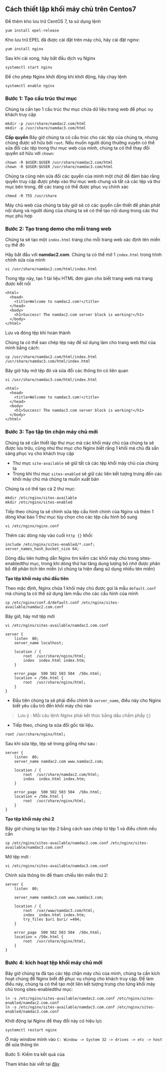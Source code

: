 ## Cách thiết lập khối máy chủ trên Centos7

Để thêm kho lưu trữ CentOS 7, ta sử dụng lệnh

 `yum install epel-release`

Kho lưu trữ EPEL đã được cài đặt trên máy chủ, hãy cài đặt nginx:

 `yum install nginx`

Sau khi cài xong, hãy bắt đầu dịch vụ Nginx

 `systemctl start nginx`

Để cho phép Nginx khởi động khi khởi động, hãy chạy lệnh
 
 `systemctl enable nginx`

### Bước 1: Tạo cấu trúc thư mục 
Chúng ta cần tạo 1 cấu trúc thư mục chứa dữ liệu trang web để phục vụ khách truy cập 

```
mkdir -p /usr/share/namdac2.com/html
mkdir -p /usr/share/namdac3.com/html
```

 **Cấp quyền**
Bây giờ chúng ta có cấu trúc cho các tệp của chúng ta, nhưng chúng được sở hữu bởi `root`. Nếu muốn người dùng thường xuyên có thể sửa đổi các tệp trong thư mục web của mình, chúng ta có thể thay đổi quyền sở hữu với `chown`:

```
chown -R $USER:$USER /usr/share/namdac2.com/html
chown -R $USER:$USER /usr/share/namdac3.com/html
```

Chúng ta cũng nên sửa đổi các quyền của mình một chút để đảm bảo rằng quyền truy cập được phép vào thư mục web chung và tất cả các tệp và thư mục bên trong, để các trang có thể được phục vụ chính xác

 `chmod -R 755 /usr/share`

Máy chủ web của chúng ta bây giờ sẽ có các quyền cần thiết để phân phát nội dung và người dùng của chúng ta sẽ có thể tạo nội dung trong các thư mục phù hợp

### Bước 2: Tạo trang demo cho mỗi trang web
Chúng ta sẽ tạo một `index.html` trang cho mỗi trang web xác định tên miền cụ thể đó

Hãy bắt đầu với **namdac2.com**. Chúng ta có thể mở 1 `index.html` trong trình chỉnh sửa của mình 

 `vi /usr/share/namdac2.com/html/index.html`

Trong tệp này, tạo 1 tài liệu HTML đơn gian cho biết trang web mà trang được kết nối

```
<html>
  <head>
    <title>Welcome to namdac2.com!</title>
  </head>
  <body>
    <h1>Success! The namdac2.com server block is working!</h1>
  </body>
</html>
```
Lưu và đóng tệp khi hoàn thành

Chúng ta có thể sao chép tệp này để sử dụng làm cho trang web thứ của mình bằng cách:
 
 `cp /usr/share/namdac2.com/html/index.html /usr/share/namdac3.com/html/index.html`

Bây giờ hãy mở tệp đó và sửa đổi các thông tin có liên quan

 `vi /usr/share/namdac3.com/html/index.html`

```
<html>
  <head>
    <title>Welcome to namdac3.com!</title>
  </head>
  <body>
    <h1>Success! The namdac3.com server block is working!</h1>
  </body>
</html>
```

### Bước 3: Tạo tập tin chặn máy chủ mới
Chúng ta sẽ cần thiết lập thư mục mà các khối máy chủ của chúng ta sẽ được lưu trữu, cũng như thư mục cho Nginx biết rằng 1 khối má chủ đã sẵn sàng phục vụ cho khách truy cập
  * Thư mục `site-available` sẽ giữ tất cả các tệp khổi máy chủ của chúng ta
  * Trong khi thư mục `sites-enabled` sẽ giữ các liên kết tượng trưng đến các khối máy chủ mà chúng ta muốn xuất bản

Chúng ta có thể tạo cả 2 thư mục:
```
mkdir /etc/nginx/sites-available
mkdir /etc/nginx/sites-enabled
```

Tiếp theo chúng ta sẽ chỉnh sửa tệp cấu hình chính của Nginx và thêm 1 dòng khai báo 1 thư mục tùy chọn cho các tệp cấu hình bổ sung

 `vi /etc/nginx/nginx.conf`

Thêm các dòng này vào cuối `http {}` khối:
```
include /etc/nginx/sites-enabled/*.conf;
server_names_hash_bucket_size 64;
```

Dòng đầu tiên hướng dẫn Nginx tìm kiếm các khối máy chủ trong sites-enabledthư mục, trong khi dòng thứ hai tăng dung lượng bộ nhớ được phân bổ để phân tích tên miền (vì chúng ta hiện đang sử dụng nhiều tên miền)

 **Tạo tệp khối máy chủ đầu tiên**

Theo mặc định, Nginx chứa 1 khối máy chủ được gọi là mẫu `default.conf` mà chúng ta có thể sử dụng làm mẫu cho các cấu hình của mình

 `cp /etc/nginx/conf.d/default.conf /etc/nginx/sites-available/namdac2.com.conf`

Bây giờ, hãy mở tệp mới

 `vi /etc/nginx/sites-available/namdac2.com.conf`

```
server {
    listen  80;
    server_name localhost;

    location / {
        root  /usr/share/nginx/html;
        index  index.html index.htm;
    }

    error_page  500 502 503 504  /50x.html;
    location = /50x.html {
        root  /usr/share/nginx/html;
    }
}
```
 * Đầu tiên chúng ta sẽ phải điều chỉnh là `server_name`, điều này cho Nginx biết yêu cầu trỏ đến khối máy chủ nào
> Lưu ý : Mỗi câu lệnh Nginx phải kết thúc bằng dấu chấm phẩy (;)
 
 * Tiếp theo, chúng ta sửa đổi gốc tài liệu.
  
  `root /usr/share/nginx/html;`

Sau khi sửa tệp, tệp sẽ trong giống như sau :
```
server {
    listen  80;
    server_name namdac2.com www.namdac2.com;

    location / {
        root  /usr/share/namdac2.com/html;
        index  index.html index.htm;
    }

    error_page  500 502 503 504  /50x.html;
    location = /50x.html {
        root  /usr/share/nginx/html;
    }
}
```

 **Tạo tệp khối máy chủ 2**
 
Bây giờ chúng ta tạo tệp 2 bằng cách sao chép từ tệp 1 và điều chỉnh nếu cần

 `cp /etc/nginx/sites-available/namdac2.com.conf /etc/nginx/sites-available/namdac3.com.conf`

Mở tệp mới :

 `vi /etc/nginx/sites-available/namdac3.com.conf`

Chỉnh sửa thông tin để tham chiều tên miền thứ 2:
```
server {
    listen  80;

    server_name namdac3.com www.namdac3.com;

    location / {
        root  /var/www/namdac3.com/html;
        index  index.html index.htm;
        try_files $uri $uri/ =404;
    }

    error_page  500 502 503 504  /50x.html;
    location = /50x.html {
        root  /usr/share/nginx/html;
    }
}
```

### Bước 4: kích hoạt tệp khối máy chủ mới
Bây giờ chúng ta đã tạo các tệp chặn máy chủ của mình, chúng ta cần kích hoạt chúng để Nginx biết để phục vụ chúng cho khách truy cập. Để làm điều này, chúng ta có thể tạo một liên kết tượng trưng cho từng khối máy chủ trong sites-enabledthư mục:
```
ln -s /etc/nginx/sites-available/namdac2.com.conf /etc/nginx/sites-enabled/namdac2.com.conf
ln -s /etc/nginx/sites-available/namdac3.com.conf /etc/nginx/sites-enabled/namdac3.com.conf
```

Khởi động lại Nginx để thay đổi này có hiệu lực

 `systemctl restart nginx`


Ở máy window mình vào
 `C: Window -> System 32 -> drives -> etc -> host` để sửa thông tin

Bước 5: Kiểm tra kết quả của 


Tham khảo bài viết tại [đây](https://www.digitalocean.com/community/tutorials/how-to-set-up-nginx-server-blocks-on-centos-7#step-three-%E2%80%94-create-new-server-block-files)